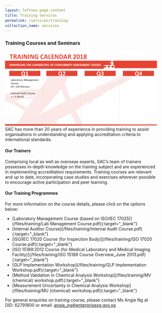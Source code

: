 ```yaml
---
layout: leftnav-page-content
title: Training Services
permalink: /services/training
collection_name: services
---
```


### Training Courses and Seminars

![Training Calender 2018](/images/Training_Calendar.png)
SAC has more than 20 years of experience in providing training to assist organisations in understanding and applying accreditation criteria to international standards. 

#### Our Trainers
Comprising local as well as overseas experts, SAC’s team of trainers possesses in-depth knowledge on the training subject and are experienced in implementing accreditation requirements. Training courses are relevant and up to date, incorporating case studies and exercises wherever possible to encourage active participation and peer learning.

#### Our Training Programmes
For more information on the course details, please click on the options below: 
* [Laboratory Management Course (based on ISO/IEC 17025)](/files/training/Lab Management Course.pdf){:target="_blank"}
* [Internal Auditor Course](/files/training/Internal Audit Course.pdf){:target="_blank"}
* [ISO/IEC 17020 Course (for Inspection Body)](/files/training/ISO 17020 Course.pdf){:target="_blank"}
* [ISO 15189:2012 Course (for Medical Laboratory and Medical Imaging Facility)](/files/training/ISO 15189 Course Overview_June 2013.pdf){:target="_blank"}
* [GLP Implementation Workshop](/files/training/GLP Implementation Workshop.pdf){:target="_blank"}
* [Method Validation in Chemical Analysis Workshop](/files/training/MV (chemical) workshop.pdf){:target="_blank"}
* [Measurement Uncertainty in Chemical Analysis Workshop](/files/training/MU (chemical) workshop.pdf){:target="_blank"}

For general enquiries on training course, please contact Ms Angie Ng at DID: 62791800 or email: [angie_ng@enterprisesg.gov.sg](mailto:angie_ng@enterprisesg.gov.sg)

